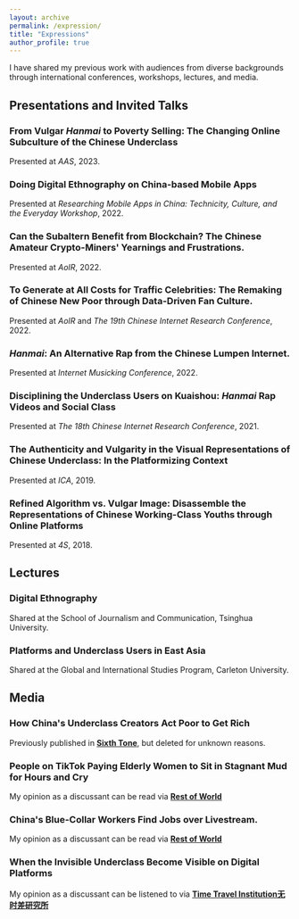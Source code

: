 ```yaml
---
layout: archive
permalink: /expression/
title: "Expressions"
author_profile: true
---
```


I have shared my previous work with audiences from diverse backgrounds through international conferences, workshops, lectures, and media.

## Presentations and Invited Talks

### From Vulgar *Hanmai* to Poverty Selling: The Changing Online Subculture of the Chinese Underclass

Presented at *AAS*, 2023.

### Doing Digital Ethnography on China-based Mobile Apps

Presented at *Researching Mobile Apps in China: Technicity, Culture, and the Everyday Workshop*, 2022.

### Can the Subaltern Benefit from Blockchain? The Chinese Amateur Crypto-Miners' Yearnings and Frustrations.

Presented at *AoIR*, 2022.

### To Generate at All Costs for Traffic Celebrities: The Remaking of Chinese New Poor through Data-Driven Fan Culture.

Presented at *AoIR* and *The 19th Chinese Internet Research Conference*, 2022.

### *Hanmai*: An Alternative Rap from the Chinese Lumpen Internet.

Presented at *Internet Musicking Conference*, 2022.

### Disciplining the Underclass Users on Kuaishou: *Hanmai* Rap Videos and Social Class

Presented at *The 18th Chinese Internet Research Conference*, 2021.

### The Authenticity and Vulgarity in the Visual Representations of Chinese Underclass: In the Platformizing Context

Presented at *ICA*, 2019.

### Refined Algorithm vs. Vulgar Image: Disassemble the Representations of Chinese Working-Class Youths through Online Platforms

Presented at *4S*, 2018.

## Lectures

### Digital Ethnography

Shared at the School of Journalism and Communication, Tsinghua University.

### Platforms and Underclass Users in East Asia

Shared at the Global and International Studies Program, Carleton University.

## Media

### How China's Underclass Creators Act Poor to Get Rich

Previously published in [**Sixth Tone**](https://www.sixthtone.com/404), but deleted for unknown reasons.

### People on TikTok Paying Elderly Women to Sit in Stagnant Mud for Hours and Cry

My opinion as a discussant can be read via [**Rest of World**](https://restofworld.org/2023/indonesia-government-ban-tiktok-mud-bath/)

### China's Blue-Collar Workers Find Jobs over Livestream.

My opinion as a discussant can be read via [**Rest of World**](https://restofworld.org/2022/china-jobs-on-livestreams/)

### When the Invisible Underclass Become Visible on Digital Platforms

My opinion as a discussant can be listened to via [**Time Travel Institution无时差研究所**](https://www.xiaoyuzhoufm.com/episode/62efeb3503da6b049bdbd859)
